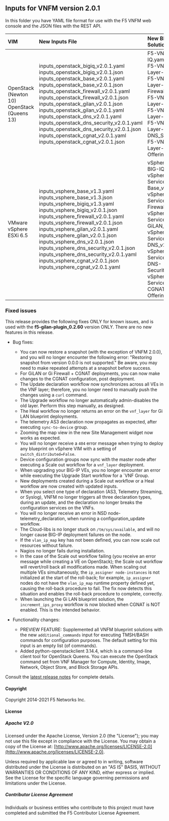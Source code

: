 ## Inputs for VNFM version 2.0.1

In this folder you have YAML file format for use with the F5 VNFM web console and the JSON files with the REST API.  

| VIM                       | New Inputs File                              | New Blueprint Solution         |
| :-------------------------| :--------------------------------------------| :------------------------------| 
| OpenStack (Newton 10) <br>  OpenStack (Queens 13)   | inputs_openstack_bigiq_v2.0.1.yaml<br>inputs_openstack_bigiq_v2.0.1.json<br>inputs_openstack_base_v2.0.1.yaml<br>inputs_openstack_base_v2.0.1.json <br> inputs_openstack_firewall_v2.0.1.yaml <br>  inputs_openstack_firewall_v2.0.1.json <br> inputs_openstack_gilan_v2.0.1.json <br> inputs_openstack_gilan_v2.0.1.yaml <br> inputs_openstack_dns_v2.0.1.yaml<br> inputs_openstack_dns_security_v2.0.1.yaml<br>inputs_openstack_dns_security_v2.0.1.json<br>inputs_openstack_cgnat_v2.0.1.yaml<br>inputs_openstack_cgnat_v2.0.1.json<br>| F5-VNF-BIG-IQ.yaml <br> F5-VNF-Service-Layer-Base_v2.0.1  <br> F5-VNF-Service-Layer-Firewall_v2.0.1<br> F5-VNF-Service-Layer-GiLAN_v2.0.1<br> F5-VNF-Service-Layer-DNS_v2.0.1<br> F5-VNF-Service-Layer-DNS_Security_v2.0.1<br> F5-VNF-Service-Layer-CGNAT-Offering_v2.0.1|
| VMware vSphere ESXi 6.5   | inputs_vsphere_base_v1.3.yaml<br>inputs_vsphere_base_v1.3.json<br>inputs_vsphere_bigiq_v1.3.yaml<br>inputs_vsphere_bigiq_v2.0.1.json<br>inputs_vsphere_firewall_v2.0.1.yaml<br>inputs_vsphere_firewall_v2.0.1.json<br>inputs_vsphere_gilan_v2.0.1.yaml<br>inputs_vsphere_gilan_v2.0.1.json<br>inputs_vsphere_dns_v2.0.1.json<br>inputs_vsphere_dns_security_v2.0.1.json<br>inputs_vsphere_dns_security_v2.0.1.yaml<br>inputs_vsphere_cgnat_v2.0.1.json<br>inputs_vsphere_cgnat_v2.0.1.yaml  | vSphere-F5-VNF-BIG-IQ.yaml <br> vSphere-F5-VNF-Service-Layer-Base_v2.0.1  <br> vSphere-F5-VNF-Service-Layer-Firewall_v2.0.1<br> vSphere-F5-VNF-Service-Layer-GiLAN_v2.0.1<br> vSphere-F5-VNF-Service-Layer-DNS_v2.0.1<br> vSphere-F5-VNF-Service-Layer-DNS-Security_v2.0.1<br> vSphere-F5-VNF-Service-Layer-CGNAT-Offering_v2.0.1.|
 

### Fixed issues

This release provides the following fixes ONLY for known issues, and is used with the **f5-gilan-plugin_0.2.60** version ONLY. There are no new features in this release. 

* Bug fixes:   

  * You can now restore a snapshot (with the exception of VNFM 2.0.0), and you will no longer encounter the following error: "Restoring snapshot from version 0.0.0 is not supported." Be aware, you may need to make repeated attempts at a snapshot before success.
  * For GiLAN or Gi Firewall + CGNAT deployments, you can now make changes to the CGNAT configuration, post deployment.
  * The Update declaration workflow now synchronizes across all VEs in the VNF layer; therefore, you no longer need to manually push the changes using a ``curl`` command.
  * The Upgrade workflow no longer automatically admin-disables the old layer. Perform this step manually, as designed.
  * The Heal workflow no longer returns an error on the ``vnf_layer`` for Gi LAN blueprint deployments.
  * The telemetry AS3 declaration now propagates as expected, after executing ``sync-to-device`` group.
  * Zooming the map view in the new Site Management widget now works as expected.
  * You will no longer receive a ``404`` error message when trying to deploy any blueprint on vSphere VIM with a setting of ``switch_distributed=False``.
  * Device configuration groups now sync with the master node after executing a Scale out workflow for a ``vnf_layer`` deployment.
  * When upgrading your BIG-IP VEs, you no longer encounter an error while executing the Upgrade Start workflow for a `VNF Group.
  * New deployments created during a Scale out workflow or a Heal workflow are now created with updated inputs.
  * When you select one type of declaration (AS3, Telemetry Streaming, or Syslog), VNFM no longer triggers all three declaration types, during an update, and the declaration no longer breaks the configuration services on the VNFs.
  * You will no longer receive an error in NSD node-telemetry_declaration, when running a configuration_update workflow.
  * The Cloud-libs is no longer stuck on ``/tm/sys/available``, and will no longer cause BIG-IP deployment failures on the node.
  * If the ``vlan_ip_map`` key has not been defined, you can now scale out resources without failure.
  * Nagios no longer fails during installation.
  * In the case of the Scale out workflow failing (you receive an error message while creating a VE on OpenStack); the Scale out workflow will revert/roll back all modifications made. When scaling out multiple VEs simultaneously,
  the ``ip_assigner node-instances`` is not initialized at the start of the roll-back; for example, ``ip_assigner`` nodes do not have the ``vlan_ip_map`` runtime property defined yet, causing the roll-back procedure to fail. The fix now detects this
  situation and enables the roll-back procedure to complete, correctly.
  * When launching the Gi LAN blueprint solution, the ``increment_ips_proxy`` workflow is now blocked when CGNAT is NOT enabled. This is the intended behavior.

* Functionality changes:

  * PREVIEW FEATURE: Supplemented all VNFM blueprint solutions with the new ``additional_commands`` input  for executing TMSH/BASH commands for configuration purposes. The default setting for this input is an empty list (of commands).
  * Added python-openstackclient 3.14.4, which is a command-line client tool for OpenStack Queens. You can execute the OpenStack command set from VNF Manager for Compute, Identity, Image, Network, Object Store, and Block Storage APIs.


Consult the [latest release notes](https://clouddocs.f5.com/cloud/nfv/latest/release-notes-1.html) for complete details.

#### Copyright
Copyright 2014-2021 F5 Networks Inc.

#### License

##### Apache V2.0 
Licensed under the Apache License, Version 2.0 (the "License"); you may not use this file except in compliance with the License. You may obtain a copy of the License at: [http://www.apache.org/licenses/LICENSE-2.0](http://www.apache.org/licenses/LICENSE-2.0).

Unless required by applicable law or agreed to in writing, software distributed under the License is distributed on an "AS IS" BASIS, WITHOUT WARRANTIES OR CONDITIONS OF ANY KIND, either express or implied. See the License for the specific language governing permissions and limitations under the License.

##### Contributor License Agreement
Individuals or business entities who contribute to this project must have completed and submitted the F5 Contributor License Agreement.



[1]: https://github.com/F5Networks/f5-nfv-solutions/tree/master/supported/inputs/v1.2.1/VMware
[2]: https://github.com/F5Networks/f5-nfv-solutions/blob/master/supported/inputs/v1.2.1/OpenStack/inputs_openstack_base_v1.2.1.yaml
[3]: https://github.com/F5Networks/f5-nfv-solutions/blob/master/supported/inputs/v1.2.1/OpenStack/inputs_openstack_bigiq_v1.2.1.yaml
[4]: https://github.com/F5Networks/f5-nfv-solutions/tree/master/supported/inputs/v1.2.1/OpenStack
[5]: https://github.com/F5Networks/f5-nfv-solutions/tree/master/supported/blueprints/base/v1.2.1
[6]: https://github.com/F5Networks/f5-nfv-solutions/tree/master/supported/blueprints/big-iq/v1.2.1
[7]: https://github.com/F5Networks/f5-nfv-solutions/tree/master/supported/inputs/v1.2.1/OpenStack
